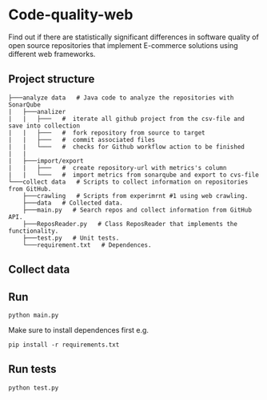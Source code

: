 # Code-quality-web
Find out if  there are statistically significant differences in software quality of open source repositories that implement E-commerce solutions using different web frameworks.

## Project structure

``` 
├───analyze data   # Java code to analyze the repositories with SonarQube      
|   ├───analizer
|   |   ├───   #  iterate all github project from the csv-file and save into collection 
|   |   ├───   #  fork repository from source to target
|   |   ├───   #  commit associated files
|   |   └───   #  checks for Github workflow action to be finished
|   |     
|   ├───import/export
|   |   ├───   #  create repository-url with metrics's column
|   |   └───   #  import metrics from sonarqube and export to cvs-file
└───collect data   # Scripts to collect information on repositories from GitHub.
    ├───crawling   # Scripts from experimrnt #1 using web crawling.
    ├───data   # Collected data.
    ├───main.py   # Search repos and collect information from GitHub API.
    ├───ReposReader.py   # Class ReposReader that implements the functionality.
    ├───test.py   # Unit tests.
    └───requirement.txt   # Dependences.
```

## Collect data

## Run 


``` 
python main.py
```

Make sure to install dependences first e.g.

```
pip install -r requirements.txt
```

## Run tests

``` 
python test.py
``` 
